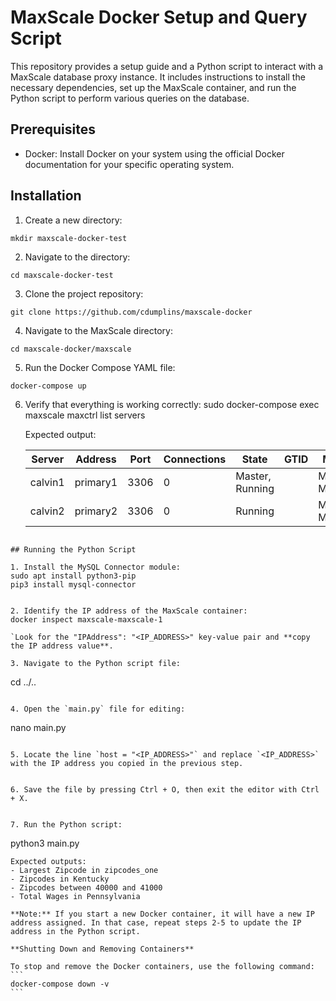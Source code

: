 # MaxScale Docker Setup and Query Script

This repository provides a setup guide and a Python script to interact with a MaxScale database proxy instance. It includes instructions to install the necessary dependencies, set up the MaxScale container, and run the Python script to perform various queries on the database.

## Prerequisites

- Docker: Install Docker on your system using the official Docker documentation for your specific operating system.

## Installation

1. Create a new directory:
```
mkdir maxscale-docker-test
```


2. Navigate to the directory:
```
cd maxscale-docker-test
```


3. Clone the project repository:
```
git clone https://github.com/cdumplins/maxscale-docker
```


4. Navigate to the MaxScale directory:
```
cd maxscale-docker/maxscale
```

5. Run the Docker Compose YAML file:
```
docker-compose up
```

6. Verify that everything is working correctly:
sudo docker-compose exec maxscale maxctrl list servers


   Expected output:

   | Server  | Address  | Port | Connections | State           | GTID | Monitor         |
   |---------|----------|------|-------------|-----------------|------|-----------------|
   | calvin1 | primary1 | 3306 | 0           | Master, Running |      | MariaDB-Monitor |
   | calvin2 | primary2 | 3306 | 0           | Running         |      | MariaDB-Monitor |

```

## Running the Python Script

1. Install the MySQL Connector module:
sudo apt install python3-pip
pip3 install mysql-connector


2. Identify the IP address of the MaxScale container:
docker inspect maxscale-maxscale-1

`Look for the "IPAddress": "<IP_ADDRESS>" key-value pair and **copy the IP address value**.

3. Navigate to the Python script file:
```
cd ../..
```

4. Open the `main.py` file for editing:
```
nano main.py
```

5. Locate the line `host = "<IP_ADDRESS>"` and replace `<IP_ADDRESS>` with the IP address you copied in the previous step.


6. Save the file by pressing Ctrl + O, then exit the editor with Ctrl + X.


7. Run the Python script:
```
python3 main.py
````
Expected outputs:
- Largest Zipcode in zipcodes_one
- Zipcodes in Kentucky
- Zipcodes between 40000 and 41000
- Total Wages in Pennsylvania

**Note:** If you start a new Docker container, it will have a new IP address assigned. In that case, repeat steps 2-5 to update the IP address in the Python script.

**Shutting Down and Removing Containers**

To stop and remove the Docker containers, use the following command:
```
docker-compose down -v
```
